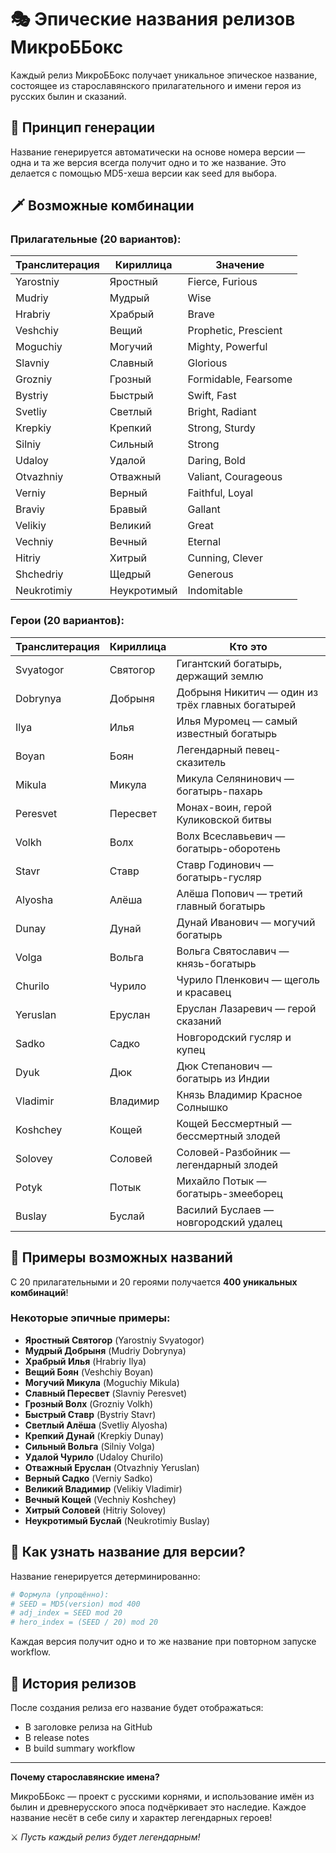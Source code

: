 # 🎭 Эпические названия релизов МикроББокс

Каждый релиз МикроББокс получает уникальное эпическое название, состоящее из старославянского прилагательного и имени героя из русских былин и сказаний.

## 📜 Принцип генерации

Название генерируется автоматически на основе номера версии — одна и та же версия всегда получит одно и то же название. Это делается с помощью MD5-хеша версии как seed для выбора.

## 🗡️ Возможные комбинации

### Прилагательные (20 вариантов):

| Транслитерация | Кириллица | Значение |
|----------------|-----------|----------|
| Yarostniy | Яростный | Fierce, Furious |
| Mudriy | Мудрый | Wise |
| Hrabriy | Храбрый | Brave |
| Veshchiy | Вещий | Prophetic, Prescient |
| Moguchiy | Могучий | Mighty, Powerful |
| Slavniy | Славный | Glorious |
| Grozniy | Грозный | Formidable, Fearsome |
| Bystriy | Быстрый | Swift, Fast |
| Svetliy | Светлый | Bright, Radiant |
| Krepkiy | Крепкий | Strong, Sturdy |
| Silniy | Сильный | Strong |
| Udaloy | Удалой | Daring, Bold |
| Otvazhniy | Отважный | Valiant, Courageous |
| Verniy | Верный | Faithful, Loyal |
| Braviy | Бравый | Gallant |
| Velikiy | Великий | Great |
| Vechniy | Вечный | Eternal |
| Hitriy | Хитрый | Cunning, Clever |
| Shchedriy | Щедрый | Generous |
| Neukrotimiy | Неукротимый | Indomitable |

### Герои (20 вариантов):

| Транслитерация | Кириллица | Кто это |
|----------------|-----------|---------|
| Svyatogor | Святогор | Гигантский богатырь, держащий землю |
| Dobrynya | Добрыня | Добрыня Никитич — один из трёх главных богатырей |
| Ilya | Илья | Илья Муромец — самый известный богатырь |
| Boyan | Боян | Легендарный певец-сказитель |
| Mikula | Микула | Микула Селянинович — богатырь-пахарь |
| Peresvet | Пересвет | Монах-воин, герой Куликовской битвы |
| Volkh | Волх | Волх Всеславьевич — богатырь-оборотень |
| Stavr | Ставр | Ставр Годинович — богатырь-гусляр |
| Alyosha | Алёша | Алёша Попович — третий главный богатырь |
| Dunay | Дунай | Дунай Иванович — могучий богатырь |
| Volga | Вольга | Вольга Святославич — князь-богатырь |
| Churilo | Чурило | Чурило Пленкович — щеголь и красавец |
| Yeruslan | Еруслан | Еруслан Лазаревич — герой сказаний |
| Sadko | Садко | Новгородский гусляр и купец |
| Dyuk | Дюк | Дюк Степанович — богатырь из Индии |
| Vladimir | Владимир | Князь Владимир Красное Солнышко |
| Koshchey | Кощей | Кощей Бессмертный — бессмертный злодей |
| Solovey | Соловей | Соловей-Разбойник — легендарный злодей |
| Potyk | Потык | Михайло Потык — богатырь-змееборец |
| Buslay | Буслай | Василий Буслаев — новгородский удалец |

## 🎲 Примеры возможных названий

С 20 прилагательными и 20 героями получается **400 уникальных комбинаций**!

### Некоторые эпичные примеры:

- **Яростный Святогор** (Yarostniy Svyatogor)
- **Мудрый Добрыня** (Mudriy Dobrynya)
- **Храбрый Илья** (Hrabriy Ilya)
- **Вещий Боян** (Veshchiy Boyan)
- **Могучий Микула** (Moguchiy Mikula)
- **Славный Пересвет** (Slavniy Peresvet)
- **Грозный Волх** (Grozniy Volkh)
- **Быстрый Ставр** (Bystriy Stavr)
- **Светлый Алёша** (Svetliy Alyosha)
- **Крепкий Дунай** (Krepkiy Dunay)
- **Сильный Вольга** (Silniy Volga)
- **Удалой Чурило** (Udaloy Churilo)
- **Отважный Еруслан** (Otvazhniy Yeruslan)
- **Верный Садко** (Verniy Sadko)
- **Великий Владимир** (Velikiy Vladimir)
- **Вечный Кощей** (Vechniy Koshchey)
- **Хитрый Соловей** (Hitriy Solovey)
- **Неукротимый Буслай** (Neukrotimiy Buslay)

## 🎯 Как узнать название для версии?

Название генерируется детерминированно:

```bash
# Формула (упрощённо):
# SEED = MD5(version) mod 400
# adj_index = SEED mod 20
# hero_index = (SEED / 20) mod 20
```

Каждая версия получит одно и то же название при повторном запуске workflow.

## 📝 История релизов

После создания релиза его название будет отображаться:
- В заголовке релиза на GitHub
- В release notes
- В build summary workflow

---

**Почему старославянские имена?**

МикроББокс — проект с русскими корнями, и использование имён из былин и древнерусского эпоса подчёркивает это наследие. Каждое название несёт в себе силу и характер легендарных героев!

⚔️ *Пусть каждый релиз будет легендарным!*
